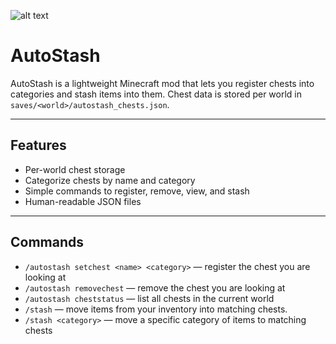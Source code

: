 ![alt text](https://i.ibb.co/S4CZGRQp/githubimage.png)
# AutoStash

AutoStash is a lightweight Minecraft mod that lets you register chests into categories and stash items into them. Chest data is stored per world in `saves/<world>/autostash_chests.json`.

---

## Features
- Per-world chest storage  
- Categorize chests by name and category  
- Simple commands to register, remove, view, and stash  
- Human-readable JSON files

---

## Commands
- `/autostash setchest <name> <category>` — register the chest you are looking at  
- `/autostash removechest` — remove the chest you are looking at  
- `/autostash cheststatus` — list all chests in the current world  
- `/stash` — move items from your inventory into matching chests.
- `/stash <category>` — move a specific category of items to matching chests
